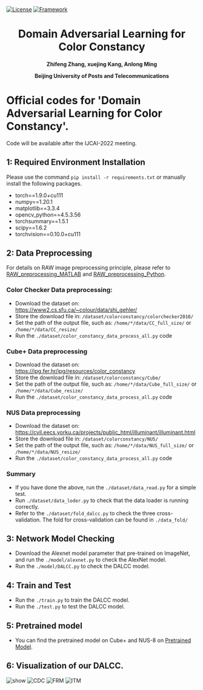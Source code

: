 [![License](https://img.shields.io/bower/l/MI)](https://opensource.org/licenses/MIT)
[![Framework](https://img.shields.io/badge/PyTorch-%23EE4C2C.svg?&logo=PyTorch&logoColor=white)](https://pytorch.org/)

<div align="center">
<h1>
<b>
Domain Adversarial Learning for Color Constancy
</b>
</h1>
<h4>
<b>
Zhifeng Zhang, xuejing Kang, Anlong Ming
    
Beijing University of Posts and Telecommunications
</b>
</h4>
</div>


#  Official codes for 'Domain Adversarial Learning for Color Constancy'.

Code will be  available after the IJCAI-2022 meeting.

## 1: Required Environment Installation
Please use the command  `pip install -r requirements.txt` or manually install the following packages.
  + torch==1.9.0+cu111
  + numpy==1.20.1
  + matplotlib==3.3.4
  + opencv_python==4.5.3.56
  + torchsummary==1.5.1
  + scipy==1.6.2
  + torchvision==0.10.0+cu111

## 2: Data Preprocessing

For details on RAW image preprocessing principle, please refer to  [RAW_preprocessing_MATLAB](https://ridiqulous.com/process-raw-data-using-matlab-and-dcraw/comment-page-3/#comments/) and [RAW_preprocessing_Python](https://nbviewer.org/github/yourwanghao/CMUComputationalPhotography/blob/master/class2/notebook2.ipynb/).  


### Color Checker Data preprocessing:
+ Download the dataset on: https://www2.cs.sfu.ca/~colour/data/shi_gehler/
+ Store the download file in: `/dataset/colorconstancy/colorchecker2010/`
+ Set the path of the output file, such as: `/home/*/data/CC_full_size/` or `/home/*/data/CC_resize/`
+ Run the `./dataset/color_constancy_data_process_all.py` code

### Cube+  Data preprocessing
+ Download the dataset on: https://ipg.fer.hr/ipg/resources/color_constancy
+ Store the download file in: `/dataset/colorconstancy/Cube/`
+ Set the path of the output file, such as: `/home/*/data/Cube_full_size/` or `/home/*/data/Cube_resize/`
+ Run the `./dataset/color_constancy_data_process_all.py` code



### NUS Data preprocessing
+ Download the dataset on: https://cvil.eecs.yorku.ca/projects/public_html/illuminant/illuminant.html
+ Store the download file in: `/dataset/colorconstancy/NUS/`
+ Set the path of the output file, such as: `/home/*/data/NUS_full_size/` or `/home/*/data/NUS_resize/`
+ Run the `./dataset/color_constancy_data_process_all.py` code


### Summary
 + If you have done the above, run the `./dataset/data_read.py`  for a simple test.
 + Run `./dataset/data_loder.py` to check that the data loader is running correctly.
 + Refer to the `./dataset/fold_dalcc.py` to check the three cross-validation. The fold for cross-validation can be found in `./data_fold/`


## 3: Network Model Checking

  + Download the Alexnet model parameter  that pre-trained on ImageNet, and  run the `./model/alexnet.py` to check the AlexNet model.
  + Run the `./model/DALCC.py` to check the DALCC model.
 

## 4: Train and Test
  + Run the `./train.py` to train the DALCC model.
  + Run the `./test.py` to test the DALCC model.

## 5: Pretrained model
 + You can find the pretrained model on Cube+ and NUS-8 on [Pretrained Model](https://github.com/Zhi-Feng-Zhang/DALCC/). 

## 6: Visualization of our DALCC.
![show](https://user-images.githubusercontent.com/71373856/164892251-b29b9cd0-999e-40a6-b283-1a5d44a0857d.png)
![CDC](https://user-images.githubusercontent.com/71373856/164892255-21540ba7-30ec-4501-b474-645ba34c777c.png)
![FRM](https://user-images.githubusercontent.com/71373856/164892258-4d7c5d7a-7683-4b51-9608-8706f233143f.png)
![ITM](https://user-images.githubusercontent.com/71373856/164892265-665e1982-cd69-49e5-bcee-552b1c8c2ea2.png)








